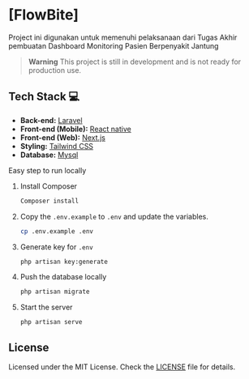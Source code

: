 # [FlowBite]

Project ini digunakan untuk memenuhi pelaksanaan dari Tugas Akhir pembuatan Dashboard Monitoring Pasien Berpenyakit Jantung

> **Warning**
> This project is still in development and is not ready for production use.
>
> 
## Tech Stack 💻

- **Back-end:** [Laravel](https://laravel.com/)
- **Front-end (Mobile):** [React native](https://reactnative.dev/)
- **Front-end (Web):** [Next.js](https://nextjs.org)
- **Styling:** [Tailwind CSS](https://tailwindcss.com)
- **Database:** [Mysql](https://www.mysql.com)

Easy step to run locally

1. Install Composer

   ```bash
   Composer install
   ```

2. Copy the `.env.example` to `.env` and update the variables.

   ```bash
   cp .env.example .env
   ```

3. Generate key for `.env`

   ```bash
   php artisan key:generate
   ```
   
4. Push the database locally

   ```bash
   php artisan migrate
   ```
   
5. Start the server

   ```bash
   php artisan serve
   ```

## License

Licensed under the MIT License. Check the [LICENSE](./LICENSE) file for details.
